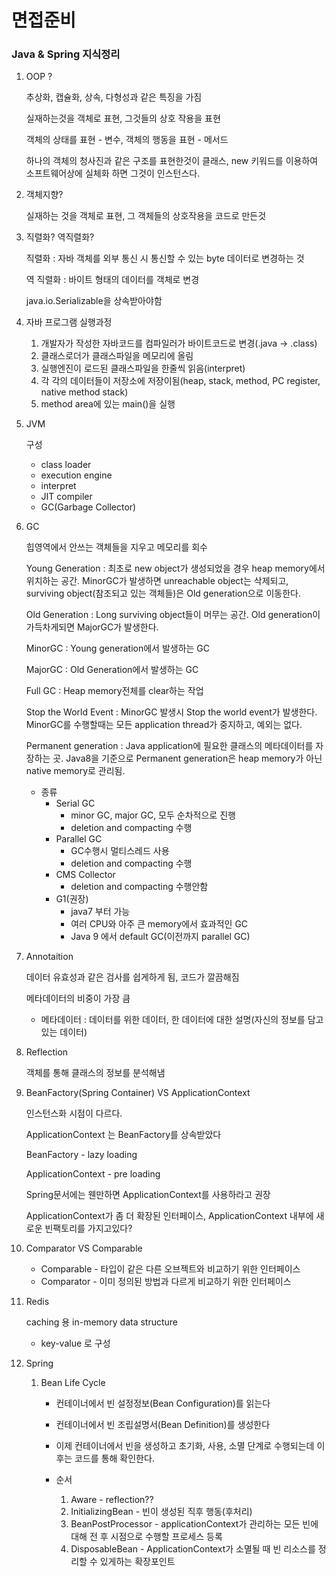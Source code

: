 # 면접준비

### Java & Spring 지식정리

1. OOP ?

   추상화, 캡슐화, 상속, 다형성과 같은 특징을 가짐

   실재하는것을 객체로 표현, 그것들의 상호 작용을 표현

   객체의 상태를 표현 - 변수, 객체의 행동을 표현 - 메서드

   하나의 객체의 청사진과 같은 구조를 표현한것이 클래스,  new 키워드를 이용하여 소프트웨어상에 실체화 하면 그것이 인스턴스다.

2. 객체지향?

   실재하는 것을 객체로 표현, 그 객체들의 상호작용을 코드로 만든것

3. 직렬화? 역직렬화?

   직렬화 : 자바 객체를 외부 통신 시 통신할 수 있는 byte 데이터로 변경하는 것

   역 직렬화 : 바이트 형태의 데이터를 객체로 변경

   java.io.Serializable을 상속받아야함

4. 자바 프로그램 실행과정

   1. 개발자가 작성한 자바코드를 컴파일러가 바이트코드로 변경(.java -> .class)
   2. 클래스로더가 클래스파일을 메모리에 올림
   3. 실행엔진이 로드된 클래스파일을 한줄씩 읽음(interpret)
   4. 각 각의 데이터들이 저장소에 저장이됨(heap, stack, method, PC register, native method stack)
   5. method area에 있는 main()을 실행

5. JVM

   구성

   - class loader
   - execution engine
   - interpret
   - JIT compiler
   - GC(Garbage Collector)

6. GC

   힙영역에서 안쓰는 객체들을 지우고 메모리를 회수

    Young Generation : 최초로 new object가 생성되었을 경우 heap memory에서 위치하는 공간. MinorGC가 발생하면 unreachable object는 삭제되고, surviving object(참조되고 있는 객체들)은 Old generation으로 이동한다.

   Old Generation : Long surviving object들이 머무는 공간. Old generation이 가득차게되면 MajorGC가 발생한다.

   MinorGC : Young generation에서 발생하는 GC

   MajorGC : Old Generation에서 발생하는 GC

   Full GC : Heap memory전체를 clear하는 작업

   Stop the World Event : MinorGC 발생시 Stop the world event가 발생한다. MinorGC를 수행할때는 모든 application thread가 중지하고, 예외는 없다.

   Permanent generation : Java application에 필요한 클래스의 메타데이터를 자장하는 곳. Java8을 기준으로 Permanent generation은 heap memory가 아닌 native memory로 관리됨.

   - 종류
       - Serial GC
           - minor GC, major GC, 모두 순차적으로 진행
           - deletion and compacting 수행
       - Parallel GC
           - GC수행시 멀티스레드 사용
           - deletion and compacting 수행
       - CMS Collector
           - deletion and compacting 수행안함
       - G1(권장)
           - java7 부터 가능
           - 여러 CPU와 아주 큰 memory에서 효과적인 GC
           - Java 9 에서 default GC(이전까지 parallel GC)

7. Annotaition

   데이터 유효성과 같은 검사를 쉽게하게 됨, 코드가 깔끔해짐

   메타데이터의 비중이 가장 큼

   - 메타데이터 : 데이터를 위한 데이터, 한 데이터에 대한 설명(자신의 정보를 담고 있는 데이터)

8. Reflection

   객체를 통해 클래스의 정보를 분석해냄

9. BeanFactory(Spring Container) VS ApplicationContext

   인스턴스화 시점이 다르다.

   ApplicationContext 는 BeanFactory를 상속받았다

   BeanFactory - lazy loading

   ApplicationContext - pre loading

   Spring문서에는 웬만하면 ApplicationContext를 사용하라고 권장

   ApplicationContext가 좀 더 확장된 인터페이스, ApplicationContext 내부에 새로운 빈팩토리를 가지고있다?

10. Comparator VS Comparable

    - Comparable - 타입이 같은 다른 오브젝트와 비교하기 위한 인터페이스
    - Comparator - 이미 정의된 방법과 다르게 비교하기 위한 인터페이스

11. Redis

    caching 용 in-memory data structure

    - key-value 로 구성

12. Spring

    1. Bean Life Cycle

       - 컨테이너에서 빈 설정정보(Bean Configuration)를 읽는다
       - 컨테이너에서 빈 조립설명서(Bean Definition)를 생성한다
       - 이제 컨테이너에서 빈을 생성하고 초기화, 사용, 소멸 단계로 수행되는데 이후는 코드를 통해 확인한다.

       - 순서
         1. Aware - reflection??
         2. InitializingBean - 빈이 생성된 직후 행동(후처리)
         3. BeanPostProcessor - applicationContext가 관리하는 모든 빈에 대해 전 후 시점으로 수행할 프로세스 등록
         4. DisposableBean - ApplicationContext가 소멸될 때 빈 리소스를 정리할 수 있게하는 확장포인트

    
